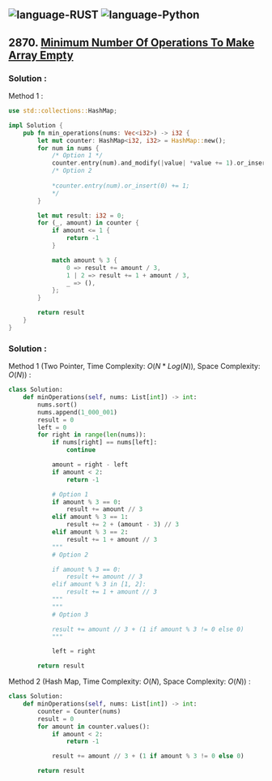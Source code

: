 ![language-RUST](https://img.shields.io/badge/%20-RUST-8d4004?style=for-the-badge&logo=RUST)
![language-Python](https://img.shields.io/badge/%20-Python-ffd43b?style=for-the-badge&logo=PYTHON)
---

## 2870. [Minimum Number Of Operations To Make Array Empty](https://leetcode.com/problems/minimum-number-of-operations-to-make-array-empty)

### Solution :

Method 1 :
```rust
use std::collections::HashMap;

impl Solution {
    pub fn min_operations(nums: Vec<i32>) -> i32 {
        let mut counter: HashMap<i32, i32> = HashMap::new();
        for num in nums {
            /* Option 1 */
            counter.entry(num).and_modify(|value| *value += 1).or_insert(1);
            /* Option 2
            
            *counter.entry(num).or_insert(0) += 1;
            */
        }

        let mut result: i32 = 0;
        for (_, amount) in counter {
            if amount <= 1 {
                return -1
            }

            match amount % 3 {
                0 => result += amount / 3,
                1 | 2 => result += 1 + amount / 3,
                _ => (),
            };
        }

        return result
    }
}
```

### Solution :

Method 1 (Two Pointer, Time Complexity: $O(N*Log(N))$, Space Complexity: $O(N)$) :
```python
class Solution:
    def minOperations(self, nums: List[int]) -> int:
        nums.sort()
        nums.append(1_000_001)
        result = 0
        left = 0
        for right in range(len(nums)):
            if nums[right] == nums[left]:
                continue

            amount = right - left
            if amount < 2:
                return -1

            # Option 1
            if amount % 3 == 0:
                result += amount // 3
            elif amount % 3 == 1:
                result += 2 + (amount - 3) // 3
            elif amount % 3 == 2:
                result += 1 + amount // 3
            """
            # Option 2

            if amount % 3 == 0:
                result += amount // 3
            elif amount % 3 in [1, 2]:
                result += 1 + amount // 3
            """
            """
            # Option 3

            result += amount // 3 + (1 if amount % 3 != 0 else 0)
            """

            left = right

        return result
```

Method 2 (Hash Map, Time Complexity: $O(N)$, Space Complexity: $O(N)$) :
```python
class Solution:
    def minOperations(self, nums: List[int]) -> int:
        counter = Counter(nums)
        result = 0
        for amount in counter.values():
            if amount < 2:
                return -1

            result += amount // 3 + (1 if amount % 3 != 0 else 0)

        return result
```
